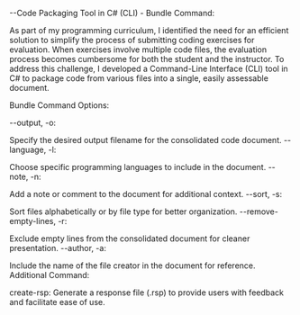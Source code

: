 --Code Packaging Tool in C# (CLI) - Bundle Command:

As part of my programming curriculum, I identified the need for an efficient solution to simplify the process of submitting coding exercises for evaluation. When exercises involve multiple code files, the evaluation process becomes cumbersome for both the student and the instructor. To address this challenge, I developed a Command-Line Interface (CLI) tool in C# to package code from various files into a single, easily assessable document.

Bundle Command Options:

--output, -o:

Specify the desired output filename for the consolidated code document.
--language, -l:

Choose specific programming languages to include in the document.
--note, -n:

Add a note or comment to the document for additional context.
--sort, -s:

Sort files alphabetically or by file type for better organization.
--remove-empty-lines, -r:

Exclude empty lines from the consolidated document for cleaner presentation.
--author, -a:

Include the name of the file creator in the document for reference.
Additional Command:

create-rsp:
Generate a response file (.rsp) to provide users with feedback and facilitate ease of use.
